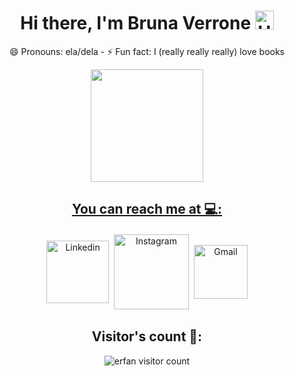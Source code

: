 <h1 align="center">Hi there, I'm Bruna Verrone <img alt="Hi There!" width="30px" src="https://camo.githubusercontent.com/35d3d11359a49bf12aebb834cc13fd81b95eff4e/68747470733a2f2f6d656469612e67697068792e636f6d2f6d656469612f6876524a434c467a6361737252346961377a2f67697068792e676966"/></h1>

<p align="center">
😄 Pronouns: ela/dela
- ⚡ Fun fact: I (really really really) love books 

<div align="center">
  <a href="https://github.com/verronebruna">
  <img height="180em" src="https://github-readme-stats.vercel.app/api?username=verronebruna&show_icons=true&theme=dark&include_all_commits=true&count_private=true"/>
</div>
  
<h2 align="center">You can reach me at 💻:</h2>
  <p align="center">
<a href="https://www.linkedin.com/in/verronebruna/" target="blank" alt="linkedin"><img align="center" style="margin: 2px" width="100px" alt="Linkedin" src="https://img.shields.io/badge/Linkedin-%230077B5.svg?&style=flat-square&logo=linkedin&logoColor=white" /></a>
<a href="https://www.instagram.com/verronebru/" target="blank" alt="Instagram"><img align="center" style="margin: 2px" width="120px" alt="Instagram" src="https://img.shields.io/badge/-Instagram-%23E4405F?style=for-the-badge&logo=instagram&logoColor=white" /></a>
<a href="mailto:verronebruna@gmail.com" target="blank" alt="Gmail"><img align="center" style="margin: 2px" width="86px" alt="Gmail" src="https://img.shields.io/badge/-Gmail-%23333?style=for-the-badge&logo=gmail&logoColor=white" /></a>
</p>

<h2 align="center">Visitor's count 💜:</h2>
<p align="center"><img src="https://profile-counter.glitch.me/{verronebru}/count.svg" alt="erfan visitor count" /></p>
